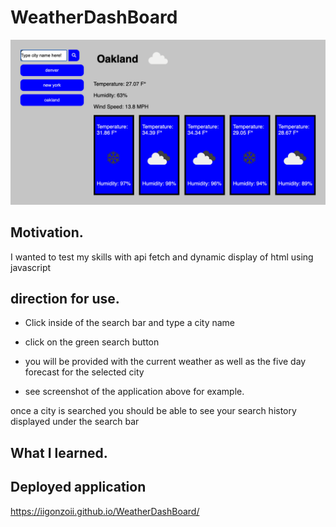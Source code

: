 # WeatherDashBoard

<img src="./images/wdb3.jpg" alt = "picture of deployed weather app">

## Motivation.
I wanted to test my skills with api fetch and dynamic display of html using javascript


## direction for use.

* Click inside of the search bar and type a city name
* click on the green search button
* you will be provided with the current weather as well as the five day forecast for the selected city

* see screenshot of the application above for example.

once a city is searched you should be able to see your search history displayed under the search bar

## What I learned.


## Deployed application
https://iigonzoii.github.io/WeatherDashBoard/
